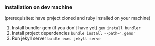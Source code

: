 ### Installation on dev machine

(prerequisites: have project cloned and ruby installed on your machine)

1. Install bundler gem (if you don't have yet) ```gem install bundler```
2. Install project dependencies ```bundle install --path='.gems'```
3. Run jekyll server ```bundle exec jekyll serve```
